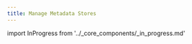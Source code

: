 ```yaml
---
title: Manage Metadata Stores
---
```


import InProgress from '../_core_components/_in_progress.md'

<InProgress/>